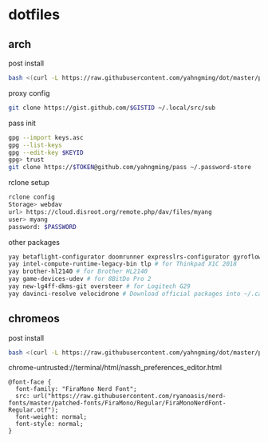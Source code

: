 # dotfiles

## arch
post install
```sh
bash <(curl -L https://raw.githubusercontent.com/yahngming/dot/master/postinstall.sh) arch
```
proxy config
```sh
git clone https://gist.github.com/$GISTID ~/.local/src/sub
```
pass init
```sh
gpg --import keys.asc
gpg --list-keys
gpg --edit-key $KEYID
gpg> trust
git clone https://$TOKEN@github.com/yahngming/pass ~/.password-store
```
rclone setup
```sh
rclone config
Storage> webdav
url> https://cloud.disroot.org/remote.php/dav/files/myang
user> myang
password: $PASSWORD
```
other packages
```sh
yay betaflight-configurator doomrunner expresslrs-configurator gyroflow gzdoom minecraft-launcher orca-slicer sdrpp-git tsukimi-git
yay intel-compute-runtime-legacy-bin tlp # for Thinkpad X1C 2018
yay brother-hl2140 # for Brother HL2140
yay game-devices-udev # for 8BitDo Pro 2
yay new-lg4ff-dkms-git oversteer # for Logitech G29
yay davinci-resolve velocidrone # Download official packages into ~/.cache/yay/$PKGNAME
```

## chromeos
post install
```sh
bash <(curl -L https://raw.githubusercontent.com/yahngming/dot/master/postinstall.sh) chromeos
```
chrome-untrusted://terminal/html/nassh_preferences_editor.html
```
@font-face {
  font-family: "FiraMono Nerd Font";
  src: url("https://raw.githubusercontent.com/ryanoasis/nerd-fonts/master/patched-fonts/FiraMono/Regular/FiraMonoNerdFont-Regular.otf");
  font-weight: normal;
  font-style: normal;
}
```

